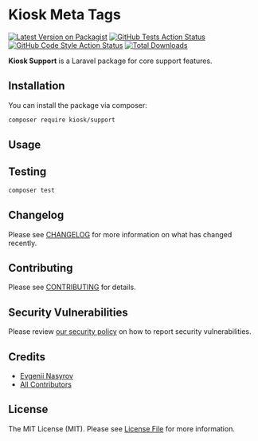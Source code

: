 # Kiosk Meta Tags

[![Latest Version on Packagist](https://img.shields.io/packagist/v/kiosk/support.svg?style=flat-square)](https://packagist.org/packages/kiosk/support)
[![GitHub Tests Action Status](https://img.shields.io/github/workflow/status/getkiosk/support/tests?label=tests)](https://github.com/getkiosk/support/actions?query=workflow%3Atests+branch%3Amain)
[![GitHub Code Style Action Status](https://img.shields.io/github/workflow/status/getkiosk/support/coding-standard?label=code%20standard)](https://github.com/getkiosk/support/actions?query=workflow%3A"Coding+standard"+branch%3Amain)
[![Total Downloads](https://img.shields.io/packagist/dt/kiosk/support.svg?style=flat-square)](https://packagist.org/packages/kiosk/support)

**Kiosk Support** is a Laravel package for core support features.

## Installation

You can install the package via composer:

```bash
composer require kiosk/support
```

## Usage

## Testing

```bash
composer test
```

## Changelog

Please see [CHANGELOG](CHANGELOG.md) for more information on what has changed recently.

## Contributing

Please see [CONTRIBUTING](.github/CONTRIBUTING.md) for details.

## Security Vulnerabilities

Please review [our security policy](../../security/policy) on how to report security vulnerabilities.

## Credits

- [Evgenii Nasyrov](https://github.com/nasyrov)
- [All Contributors](../../contributors)

## License

The MIT License (MIT). Please see [License File](LICENSE.md) for more information.
